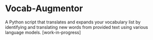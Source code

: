 # Vocab-Augmentor
A Python script that translates and expands your vocabulary list by identifying and translating new words from provided text using various language models. [work-in-progress]
